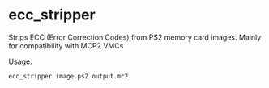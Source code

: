 # ecc_stripper

Strips ECC (Error Correction Codes) from PS2 memory card images. Mainly for compatibility with MCP2 VMCs

Usage:
```
ecc_stripper image.ps2 output.mc2
````